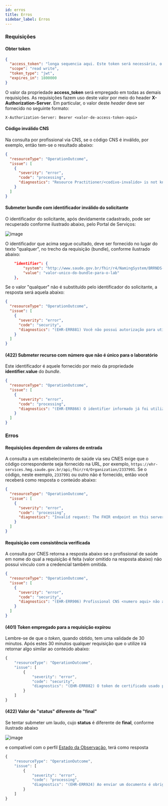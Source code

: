 ```yaml
---
id: erros
title: Erros
sidebar_label: Erros
---
```


### Requisições

#### Obter token

```json
{
  "access_token": "longa sequencia aqui. Este token será necessário, o valor deste campo, em todas as demais requisições. Ele será fornecido por meio do header X-Authorization-Server, conforme detalhado abaixo.",
  "scope": "read write",
  "token_type": "jwt",
  "expires_in": 1800000
}
```

O valor da propriedade **access_token** será empregado em todas as demais requisições. As requisições fazem uso deste valor por
meio do header **X-Authorization-Server**. Em particular, o valor deste _header_ deve ser fornecido no seguinte formato:

```
X-Authorization-Server: Bearer <valor-de-access-token-aqui>
```

#### Código inválido CNS

Na consulta por profissional via CNS, se o código CNS é inválido, por exemplo, então tem-se o resultado abaixo:

```json
{
  "resourceType": "OperationOutcome",
  "issue": [
    {
      "severity": "error",
      "code": "processing",
      "diagnostics": "Resource Practitioner/<codivo-invalido> is not known"
    }
  ]
}
```

#### Submeter bundle com identificador inválido do solicitante

O identificador do solicitante, após devidamente cadastrado, pode ser recuperado conforme ilustrado abaixo, pelo Portal de Serviços:

![image](https://user-images.githubusercontent.com/1735792/90821002-9eb30f80-e308-11ea-8636-58645a1fa3c2.png)

O identificador que acima segue ocultado, deve ser fornecido no lugar do texto "qualquer", no trecho da requisição (bundle),
conforme ilustrado abaixo:

```json
    "identifier": {
        "system": "http://www.saude.gov.br/fhir/r4/NamingSystem/BRRNDS-qualquer",
        "value": "valor-unico-do-bundle-para-o-lab"
    },
```

Se o valor "qualquer" não é substituído pelo identificador do solicitante, a resposta será aquela abaixo:

```json
{
  "resourceType": "OperationOutcome",
  "issue": [
    {
      "severity": "error",
      "code": "security",
      "diagnostics": "(EHR-ERR881) Você não possui autorização para utilizar esse sistema de origem: http://www.saude.gov.br/fhir/r4/NamingSystem/BRRNDS-qualquer"
    }
  ]
}
```

#### (422) Submeter recurso com número que não é único para o laboratório

Este identificador é aquele fornecido por meio da propriedade **identifier.value** do _bundle_.

```json
{
  "resourceType": "OperationOutcome",
  "issue": [
    {
      "severity": "error",
      "code": "processing",
      "diagnostics": "(EHR-ERR866) O identifier informado já foi utilizado para cadastrar outro documento e não pode ser repetido."
    }
  ]
}
```

### Erros

#### Requisições dependem de valores de entrada

A consulta a um estabelecimento de saúde via seu CNES exige que o código correspondente seja fornecido na URL, por exemplo,
`https://ehr-services.hmg.saude.gov.br/api;fhir/r4/Organization/2337991`. Se o código, neste exemplo, `2337991` ou outro não
é fornecido, então você receberá como resposta o conteúdo abaixo:

```json
{
  "resourceType": "OperationOutcome",
  "issue": [
    {
      "severity": "error",
      "code": "processing",
      "diagnostics": "Invalid request: The FHIR endpoint on this server does not know how to handle GET operation[Organization/] with parameters [[]]"
    }
  ]
}
```

#### Requisição com consistência verificada

A consulta por CNES retorna a resposta abaixo se o profissional de saúde em nome do qual a
requisição é feita (valor omitido na resposta abaixo) não possui vínculo com a credencial também omitida.

```json
{
  "resourceType": "OperationOutcome",
  "issue": [
    {
      "severity": "error",
      "code": "security",
      "diagnostics": "(EHR-ERR906) Profissional CNS <numero aqui> não autorizado, pois não possui vínculo CBO autorizado em nenhum dos estabelecimentos autorizados para a credencial <numero aqui>."
    }
  ]
}
```

#### (401) Token empregado para a requisição expirou

Lembre-se de que o _token_, quando obtido, tem uma validade de 30 minutos. Após estes 30 minutos
qualquer requisição que o utilize irá retornar algo similar ao conteúdo abaixo:

```js
{
    "resourceType": "OperationOutcome",
    "issue": [
        {
            "severity": "error",
            "code": "security",
            "diagnostics": "(EHR-ERR882) O token de certificado usado para autorizar o acesso não é válido. JWT expired at 2020-08-19T23:54:28Z. Current time: 2020-08-20T11:00:27Z, a difference of 39959356 milliseconds.  Allowed clock skew: 0 milliseconds."
        }
    ]
}
```

#### (422) Valor de "status" diferente de "final"

Se tentar submeter um laudo, cujo **status** é diferente de **final**, conforme ilustrado abaixo

![image](https://user-images.githubusercontent.com/1735792/91478272-f5bf6400-e875-11ea-98ab-ac7961384967.png)

e compatível com o perfil [Estado da Observação](https://simplifier.net/redenacionaldedadosemsaude/brestadoobservacao-1.0), terá como resposta

```js
{
    "resourceType": "OperationOutcome",
    "issue": [
        {
            "severity": "error",
            "code": "processing",
            "diagnostics": "(EHR-ERR924) Ao enviar um documento é obrigatório utilizar o status: final"
        }
    ]
}
```
